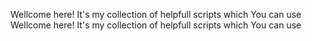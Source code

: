 Wellcome here! It's my collection of helpfull scripts which You can use
Wellcome here! It's my collection of helpfull scripts which You can use
